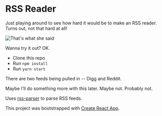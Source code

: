# RSS Reader

Just playing around to see how hard it would be to make an RSS reader. Turns out, not that hard at all!

![That's what she said](https://memegenerator.net/img/instances/250x250/23260590/thats-what-she-said.jpg)

Wanna try it out? OK.

* Clone this repo
* Run `npm install`
* Run `yarn start`

There are two feeds being pulled in -- Digg and Reddit.

Maybe I'll do something more with this later. Maybe not. Probably not.

Uses [rss-parser](https://github.com/bobby-brennan/rss-parser) to parse RSS feeds.

This project was bootstrapped with [Create React App](https://github.com/facebookincubator/create-react-app).
